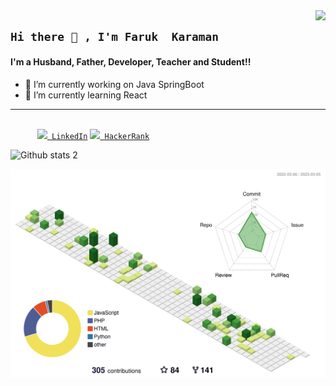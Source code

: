 
<img align="right" src="https://gpvc.arturio.dev/FarukKaramanVektorel">

## `Hi there 👋 , I'm Faruk  Karaman`



#### I'm a Husband, Father, Developer, Teacher and Student!!


    

- 🔭 I’m currently working on  Java SpringBoot
- 🌱 I’m currently learning React
---

<code>
      <a href="https://www.linkedin.com/in/faruk-karaman/" title="LinkedIn"><img width="22" src="https://upload.wikimedia.org/wikipedia/commons/thumb/f/f8/LinkedIn_icon_circle.svg/1200px-LinkedIn_icon_circle.svg.png"> LinkedIn</a></code>
    <code><a href="https://www.hackerrank.com/faruqi78" title="HackerRank"><img width="22" src="https://upload.wikimedia.org/wikipedia/commons/6/65/HackerRank_logo.png"> HackerRank</a></code>

    

![Github stats 2](https://github-readme-stats.vercel.app/api?username=FarukKaramanVektorel&show_icons=true&theme=radical)

  ![](./profile-3d-contrib/profile-green-animate.svg)
